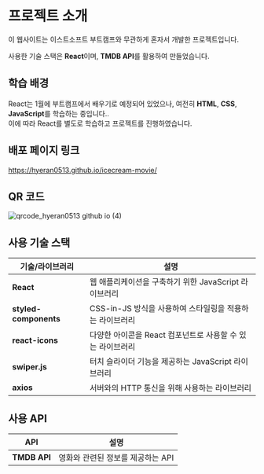 # 프로젝트 소개

이 웹사이트는 이스트소프트 부트캠프와 무관하게 혼자서 개발한 프로젝트입니다. 

사용한 기술 스택은 **React**이며, **TMDB API**를 활용하여 만들었습니다.

## 학습 배경

React는 1월에 부트캠프에서 배우기로 예정되어 있었으나, 
여전히 **HTML**, **CSS**, **JavaScript**를 학습하는 중입니다.. <br/>
이에 따라 React를 별도로 학습하고 프로젝트를 진행하였습니다.

## 배포 페이지 링크
https://hyeran0513.github.io/icecream-movie/

## QR 코드
![qrcode_hyeran0513 github io (4)](https://github.com/user-attachments/assets/2e5a7bc4-6534-4aa5-a294-b280c56bf02c)


## 사용 기술 스택

| 기술/라이브러리 | 설명 |
| --- | --- |
| **React** | 웹 애플리케이션을 구축하기 위한 JavaScript 라이브러리 |
| **styled-components** | CSS-in-JS 방식을 사용하여 스타일링을 적용하는 라이브러리 |
| **react-icons** | 다양한 아이콘을 React 컴포넌트로 사용할 수 있는 라이브러리 |
| **swiper.js** | 터치 슬라이더 기능을 제공하는 JavaScript 라이브러리 |
| **axios** | 서버와의 HTTP 통신을 위해 사용하는 라이브러리 |

## 사용 API

| API | 설명 |
| --- | --- |
| **TMDB API** | 영화와 관련된 정보를 제공하는 API |
